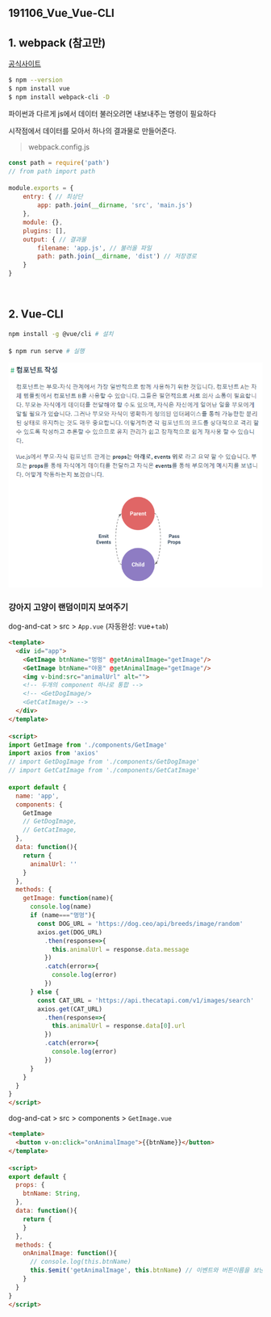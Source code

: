 ## 191106_Vue_Vue-CLI

## 1. webpack (참고만)

[공식사이트](https://webpack.js.org/)

```bash
$ npm --version
$ npm install vue
$ npm install webpack-cli -D
```

파이썬과 다르게 js에서 데이터 불러오려면 내보내주는 명령이 필요하다

시작점에서 데이터를 모아서 하나의 결과물로 만들어준다.

> webpack.config.js

```js
const path = require('path')
// from path import path

module.exports = {
    entry: { // 최상단 
        app: path.join(__dirname, 'src', 'main.js')
    },
    module: {},
    plugins: [],
    output: { // 결과물
        filename: 'app.js', // 불러올 파일
        path: path.join(__dirname, 'dist') // 저장경로
    } 
}
```

<br>

## 2. Vue-CLI

```bash
npm install -g @vue/cli # 설치

$ npm run serve # 실행
```

![1573025893833](assets/1573025893833.png)

### 강아지 고양이 랜덤이미지 보여주기

dog-and-cat > src > `App.vue` 	(자동완성: vue+`tab`)

```html
<template>
  <div id="app">
    <GetImage btnName="멍멍" @getAnimalImage="getImage"/>
    <GetImage btnName="야옹" @getAnimalImage="getImage"/>
    <img v-bind:src="animalUrl" alt="">
    <!-- 두개의 component 하나로 통합 -->
    <!-- <GetDogImage/>
    <GetCatImage/> -->
  </div>
</template>

<script>
import GetImage from './components/GetImage'
import axios from 'axios'
// import GetDogImage from './components/GetDogImage'
// import GetCatImage from './components/GetCatImage'

export default {
  name: 'app',
  components: {
    GetImage
    // GetDogImage,
    // GetCatImage,
  },
  data: function(){
    return {
      animalUrl: ''
    }
  },
  methods: {
    getImage: function(name){
      console.log(name)
      if (name==="멍멍"){
        const DOG_URL = 'https://dog.ceo/api/breeds/image/random'
        axios.get(DOG_URL)
          .then(response=>{
            this.animalUrl = response.data.message
          })
          .catch(error=>{
            console.log(error)
          })
      } else {
        const CAT_URL = 'https://api.thecatapi.com/v1/images/search'
        axios.get(CAT_URL)
          .then(response=>{
            this.animalUrl = response.data[0].url
          })
          .catch(error=>{
            console.log(error)
          })
      }
    }
  }
}
</script>
```

dog-and-cat > src > components > `GetImage.vue` 

```html
<template>
  <button v-on:click="onAnimalImage">{{btnName}}</button>
</template>

<script>
export default {
  props: {
    btnName: String,
  },
  data: function(){
    return {
    }
  }, 
  methods: {
    onAnimalImage: function(){
      // console.log(this.btnName)
      this.$emit('getAnimalImage', this.btnName) // 이벤트와 버튼이름을 보낸다.
    }
  }
}
</script>
```